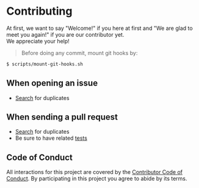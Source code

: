 # Contributing
At first, we want to say "Welcome!" if you here at first and "We are glad to meet you again!" if you are our contributor yet. \
We appreciate your help!

> Before doing any commit, mount git hooks by:
```bash
$ scripts/mount-git-hooks.sh
```

## When opening an issue
- [Search](https://github.com/delasy/libduc/issues?q=is%3Aissue) for duplicates

## When sending a pull request
- [Search](https://github.com/delasy/libduc/pulls?q=is%3Apr) for duplicates
- Be sure to have related [tests](README.md#testing)

## Code of Conduct
All interactions for this project are covered by the [Contributor Code of Conduct](CODE_OF_CONDUCT.md). By participating in this project you agree to abide by its terms.
